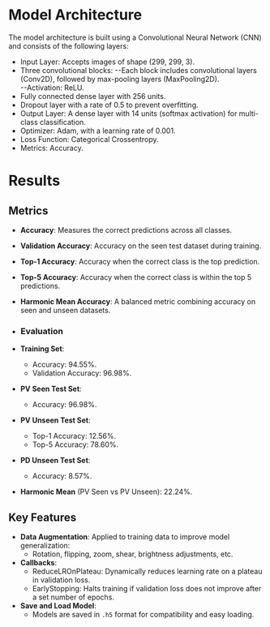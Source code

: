 # Model Architecture

The model architecture is built using a Convolutional Neural Network (CNN) and consists of the following layers:

 - Input Layer: Accepts images of shape (299, 299, 3).
 - Three convolutional blocks:
       --Each block includes convolutional layers (Conv2D), followed by max-pooling layers                 (MaxPooling2D).  
       --Activation: ReLU.
 - Fully connected dense layer with 256 units.
 - Dropout layer with a rate of 0.5 to prevent overfitting.
 - Output Layer: A dense layer with 14 units (softmax activation) for multi-class classification.
 - Optimizer: Adam, with a learning rate of 0.001.
 - Loss Function: Categorical Crossentropy.
 - Metrics: Accuracy.
 

# Results
## Metrics
-   **Accuracy**: Measures the correct predictions across all classes.
-   **Validation Accuracy**: Accuracy on the seen test dataset during training.
-   **Top-1 Accuracy**: Accuracy when the correct class is the top prediction.
-   **Top-5 Accuracy**: Accuracy when the correct class is within the top 5 predictions.
-   **Harmonic Mean Accuracy**: A balanced metric combining accuracy on seen and unseen datasets.
- ### Evaluation

-   **Training Set**:
    -   Accuracy: 94.55%.
    -   Validation Accuracy: 96.98%.
-   **PV Seen Test Set**:
    -   Accuracy: 96.98%.
-   **PV Unseen Test Set**:
    -   Top-1 Accuracy: 12.56%.
    -   Top-5 Accuracy: 78.60%.
-   **PD Unseen Test Set**:
    -   Accuracy: 8.57%.
-   **Harmonic Mean** (PV Seen vs PV Unseen): 22.24%.

## Key Features

-   **Data Augmentation**: Applied to training data to improve model generalization:
    -   Rotation, flipping, zoom, shear, brightness adjustments, etc.
-   **Callbacks**:
    -   ReduceLROnPlateau: Dynamically reduces learning rate on a plateau in validation loss.
    -   EarlyStopping: Halts training if validation loss does not improve after a set number of epochs.
-   **Save and Load Model**:
    -   Models are saved in `.h5` format for compatibility and easy loading.
